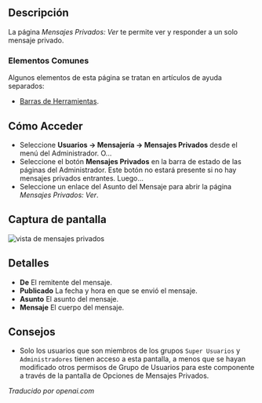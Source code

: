 <!-- Filename: Help4.x:Private_Messages:_Read  / Display title: Messages Privés : Voir -->

## Descripción

La página *Mensajes Privados: Ver* te permite ver y responder a un solo mensaje privado.

### Elementos Comunes

Algunos elementos de esta página se tratan en artículos de ayuda separados:

* [Barras de Herramientas](jdocmanual?article=help/common-elements/toolbars).

## Cómo Acceder

- Seleccione **Usuarios → Mensajería → Mensajes Privados** desde el menú del Administrador. O...
- Seleccione el botón **Mensajes Privados** en la barra de estado de las páginas del Administrador. Este botón no estará presente si no hay mensajes privados entrantes. Luego...
- Seleccione un enlace del Asunto del Mensaje para abrir la página *Mensajes Privados: Ver*.

## Captura de pantalla

![vista de mensajes privados](../../../es/images/private-messages/private-messages-view.png)

## Detalles

- **De** El remitente del mensaje.
- **Publicado** La fecha y hora en que se envió el mensaje.
- **Asunto** El asunto del mensaje.
- **Mensaje** El cuerpo del mensaje.

## Consejos

- Solo los usuarios que son miembros de los grupos `Super Usuarios` y `Administradores` tienen acceso a esta pantalla, a menos que se hayan modificado otros permisos de Grupo de Usuarios para este componente a través de la pantalla de Opciones de Mensajes Privados.

*Traducido por openai.com*

